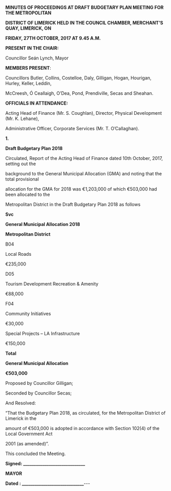 **MINUTES OF PROCEEDINGS AT DRAFT BUDGETARY PLAN MEETING FOR THE METROPOLITAN**

**DISTRICT OF LIMERICK HELD IN THE COUNCIL CHAMBER, MERCHANT’S QUAY, LIMERICK, ON**

**FRIDAY, 27TH OCTOBER, 2017 AT 9.45 A.M.**

**PRESENT IN THE CHAIR:**

Councillor Seán Lynch, Mayor

**MEMBERS PRESENT**:

Councillors Butler, Collins, Costelloe, Daly, Gilligan, Hogan, Hourigan, Hurley, Keller, Leddin,

McCreesh, Ó Ceallaigh, O’Dea, Pond, Prendiville, Secas and Sheahan.

**OFFICIALS IN ATTENDANCE:**

Acting Head of Finance (Mr. S. Coughlan), Director, Physical Development (Mr. K. Lehane),

Administrative Officer, Corporate Services (Mr. T. O’Callaghan).

**1.**

**Draft Budgetary Plan 2018**

Circulated, Report of the Acting Head of Finance dated 10th October, 2017, setting out the

background to the General Municipal Allocation (GMA) and noting that the total provisional

allocation for the GMA for 2018 was €1,203,000 of which €503,000 had been allocated to the

Metropolitan District in the Draft Budgetary Plan 2018 as follows

**Svc**

**General Municipal Allocation 2018**

**Metropolitan District**

B04

Local Roads

€235,000

D05

Tourism Development Recreation & Amenity

€88,000

F04

Community Initiatives

€30,000

Special Projects – LA Infrastructure

€150,000

**Total**

**General Municipal Allocation**

**€503,000**

Proposed by Councillor Gilligan;

Seconded by Councillor Secas;

And Resolved:

“That the Budgetary Plan 2018, as circulated, for the Metropolitan District of Limerick in the

amount of €503,000 is adopted in accordance with Section 102(4) of the Local Government Act

2001 (as amended)”.

This concluded the Meeting.

**Signed: \_\_\_\_\_\_\_\_\_\_\_\_\_\_\_\_\_\_\_\_\_\_\_\_\_\_\_\_\_**

**MAYOR**

**Dated : \_\_\_\_\_\_\_\_\_\_\_\_\_\_\_\_\_\_\_\_\_\_\_\_\_\_\_\_\_**---
